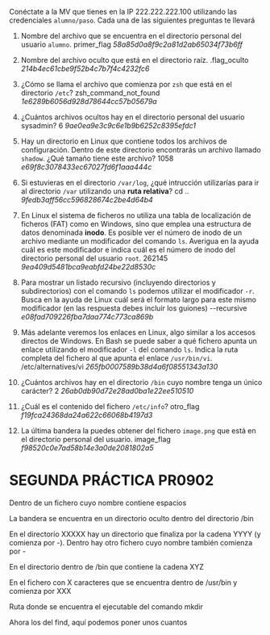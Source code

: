 Conéctate a la MV que tienes en la IP 222.222.222.100 utilizando las credenciales `alumno/paso`. Cada una de las siguientes preguntas te llevará 

1. Nombre del archivo que se encuentra en el directorio personal del usuario `alumno`.
primer_flag
*58a85d0a8f9c2a81d2ab65034f73b6ff*

2. Nombre del archivo oculto que está en el directorio raíz.
.flag_oculto
*214b4ec61cbe9f52b4c7b7f4c4232fc6*

3. ¿Cómo se llama el archivo que comienza por `zsh` que está en el directorio `/etc`?
zsh_command_not_found
*1e6289b6056d928d78644cc57b05679a*

4. ¿Cuántos archivos ocultos hay en el directorio personal del usuario sysadmin?
6
*9ae0ea9e3c9c6e1b9b6252c8395efdc1*

5. Hay un directorio en Linux que contiene todos los archivos de configuración. Dentro de este directorio encontrarás un archivo llamado `shadow`. ¿Qué tamaño tiene este archivo?
1058
*e69f8c3078433ec67027fd6f1aaa444c*

6. Si estuvieras en el directorio `/var/log`, ¿qué intrucción utilizarías para ir al directorio `/var` utilizando una **ruta relativa**?
cd ..
*9fedb3aff56cc596828674c2be4d64b4*

7. En Linux el sistema de ficheros no utiliza una tabla de localización de ficheros (FAT) como en Windows, sino que emplea una estructura de datos denominada **inodo**. Es posible ver el número de inodo de un archivo mediante un modificador del comando `ls`. Averigua en la ayuda cuál es este modificador e indica cuál es el número de inodo del directorio personal del usuario `root`.
262145
*9ea409d5481bca9eabfd24be22d8530c*


8. Para mostrar un listado recursivo (incluyendo directorios y subdirectorios) con el comando `ls` podemos utilizar el modificador `-r`. Busca en la ayuda de Linux cuál será el formato largo para este mismo modificador (en las respuesta debes incluir los guiones)
--recursive
*e08fad709226fba7daa774c773ca869b*

9. Más adelante veremos los enlaces en Linux, algo similar a los accesos directos de Windows. En Bash se puede saber a qué fichero apunta un enlace utilizando el modificador `-l` del comando `ls`. Indica la ruta completa del fichero al que apunta el enlace `/usr/bin/vi`.
/etc/alternatives/vi
*265fb0007589b38d4a6f08551343a130*

10. ¿Cuántos archivos hay en el directorio `/bin` cuyo nombre tenga un único carácter?
2
*26ab0db90d72e28ad0ba1e22ee510510*

11. ¿Cuál es el contenido del fichero `/etc/info`?
otro_flag
*f19fca24368da24a622c66068b4197d3*

12. La última bandera la puedes obtener del fichero `image.png` que está en el directorio personal del usuario.
image_flag
*f98520c0e7ad58b14e3a0de2081802a5*




# SEGUNDA PRÁCTICA PR0902

Dentro de un fichero cuyo nombre contiene espacios

La bandera se encuentra en un directorio oculto dentro del directorio /bin

En el directorio XXXXX hay un directorio que finaliza por la cadena YYYY (y comienza por -). Dentro hay otro fichero cuyo nombre también comienza por -

En el directorio dentro de /bin que contiene la cadena XYZ

En el fichero con X caracteres que se encuentra dentro de /usr/bin y comienza por XXX

Ruta donde se encuentra el ejecutable del comando mkdir




Ahora los del find, aquí podemos poner unos cuantos

